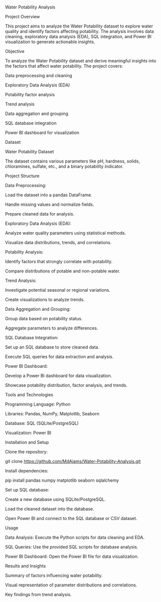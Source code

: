 Water Potability Analysis

Project Overview

This project aims to analyze the Water Potability dataset to explore water quality and identify factors affecting potability. The analysis involves data cleaning, exploratory data analysis (EDA), SQL integration, and Power BI visualization to generate actionable insights.

Objective

To analyze the Water Potability dataset and derive meaningful insights into the factors that affect water potability. The project covers:

Data preprocessing and cleaning

Exploratory Data Analysis (EDA)

Potability factor analysis

Trend analysis

Data aggregation and grouping

SQL database integration

Power BI dashboard for visualization

Dataset

Water Potability Dataset

The dataset contains various parameters like pH, hardness, solids, chloramines, sulfate, etc., and a binary potability indicator.

Project Structure

Data Preprocessing:

Load the dataset into a pandas DataFrame.

Handle missing values and normalize fields.

Prepare cleaned data for analysis.

Exploratory Data Analysis (EDA):

Analyze water quality parameters using statistical methods.

Visualize data distributions, trends, and correlations.

Potability Analysis:

Identify factors that strongly correlate with potability.

Compare distributions of potable and non-potable water.

Trend Analysis:

Investigate potential seasonal or regional variations.

Create visualizations to analyze trends.

Data Aggregation and Grouping:

Group data based on potability status.

Aggregate parameters to analyze differences.

SQL Database Integration:

Set up an SQL database to store cleaned data.

Execute SQL queries for data extraction and analysis.

Power BI Dashboard:

Develop a Power BI dashboard for data visualization.

Showcase potability distribution, factor analysis, and trends.

Tools and Technologies

Programming Language: Python

Libraries: Pandas, NumPy, Matplotlib, Seaborn

Database: SQL (SQLite/PostgreSQL)

Visualization: Power BI

Installation and Setup

Clone the repository:

git clone https://github.com/MdAjams/Water-Potability-Analysis.git

Install dependencies:

pip install pandas numpy matplotlib seaborn sqlalchemy

Set up SQL database:

Create a new database using SQLite/PostgreSQL.

Load the cleaned dataset into the database.

Open Power BI and connect to the SQL database or CSV dataset.

Usage

Data Analysis: Execute the Python scripts for data cleaning and EDA.

SQL Queries: Use the provided SQL scripts for database analysis.

Power BI Dashboard: Open the Power BI file for data visualization.

Results and Insights

Summary of factors influencing water potability.

Visual representation of parameter distributions and correlations.

Key findings from trend analysis.


